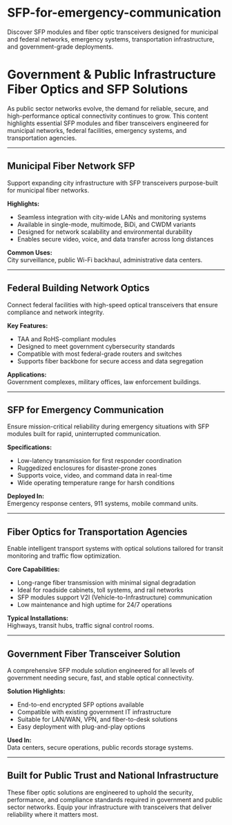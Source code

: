 # SFP-for-emergency-communication
Discover SFP modules and fiber optic transceivers designed for municipal and federal networks, emergency systems, transportation infrastructure, and government-grade deployments.

# Government & Public Infrastructure Fiber Optics and SFP Solutions

As public sector networks evolve, the demand for reliable, secure, and high-performance optical connectivity continues to grow. This content highlights essential SFP modules and fiber transceivers engineered for municipal networks, federal facilities, emergency systems, and transportation agencies.

---

## Municipal Fiber Network SFP

Support expanding city infrastructure with SFP transceivers purpose-built for municipal fiber networks.

**Highlights:**
- Seamless integration with city-wide LANs and monitoring systems  
- Available in single-mode, multimode, BiDi, and CWDM variants  
- Designed for network scalability and environmental durability  
- Enables secure video, voice, and data transfer across long distances  

**Common Uses:**  
City surveillance, public Wi-Fi backhaul, administrative data centers.

---

## Federal Building Network Optics

Connect federal facilities with high-speed optical transceivers that ensure compliance and network integrity.

**Key Features:**
- TAA and RoHS-compliant modules  
- Designed to meet government cybersecurity standards  
- Compatible with most federal-grade routers and switches  
- Supports fiber backbone for secure access and data segregation  

**Applications:**  
Government complexes, military offices, law enforcement buildings.

---

## SFP for Emergency Communication

Ensure mission-critical reliability during emergency situations with SFP modules built for rapid, uninterrupted communication.

**Specifications:**
- Low-latency transmission for first responder coordination  
- Ruggedized enclosures for disaster-prone zones  
- Supports voice, video, and command data in real-time  
- Wide operating temperature range for harsh conditions  

**Deployed In:**  
Emergency response centers, 911 systems, mobile command units.

---

## Fiber Optics for Transportation Agencies

Enable intelligent transport systems with optical solutions tailored for transit monitoring and traffic flow optimization.

**Core Capabilities:**
- Long-range fiber transmission with minimal signal degradation  
- Ideal for roadside cabinets, toll systems, and rail networks  
- SFP modules support V2I (Vehicle-to-Infrastructure) communication  
- Low maintenance and high uptime for 24/7 operations  

**Typical Installations:**  
Highways, transit hubs, traffic signal control rooms.

---

## Government Fiber Transceiver Solution

A comprehensive SFP module solution engineered for all levels of government needing secure, fast, and stable optical connectivity.

**Solution Highlights:**
- End-to-end encrypted SFP options available  
- Compatible with existing government IT infrastructure  
- Suitable for LAN/WAN, VPN, and fiber-to-desk solutions  
- Easy deployment with plug-and-play options  

**Used In:**  
Data centers, secure operations, public records storage systems.

---

## Built for Public Trust and National Infrastructure

These fiber optic solutions are engineered to uphold the security, performance, and compliance standards required in government and public sector networks. Equip your infrastructure with transceivers that deliver reliability where it matters most.

